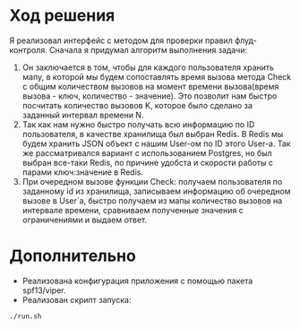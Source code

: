 # Ход решения

Я реализовал интерфейс с методом для проверки правил флуд-контроля. 
Сначала я придумал алгоритм выполнения задачи:
1. Он заключается в том, чтобы для каждого пользователя хранить мапу, в которой мы будем сопоставлять время вызова метода Check с общим количеством вызовов на момент времени вызова(время вызова - ключ, количество - значение). Это позволит нам быстро посчитать количество вызовов K, которое было сделано за заданный интервал времени N. 
2. Так как нам нужно быстро получать всю информацию по ID пользователя, в качестве хранилища был выбран Redis. В Redis мы будем хранить JSON объект с нашим User-ом по ID этого User-a. Так же рассматривался вариант с использованием Postgres, но был выбран все-таки Redis, по причине удобста и скорости работы с парами ключ:значение в Redis.
3. При очередном вызове функции Check: получаем пользователя по заданному id из хранилища, записываем информацию об очередном вызове в User`a, быстро получаем из мапы количество вызовов на интервале времени, сравниваем полученные значения с ограничениями и выдаем ответ.

# Дополнительно

- Реализована конфигурация приложения с помощью пакета spf13/viper.
- Реализован скрипт запуска:
```sh
./run.sh
```

